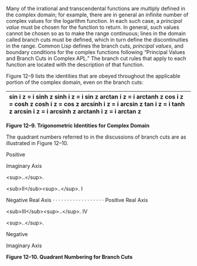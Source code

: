  

Many of the irrational and transcendental functions are multiply defined in the complex domain; for example, there are in general an infinite number of complex values for the logarithm function. In each such case, a *principal value* must be chosen for the function to return. In general, such values cannot be chosen so as to make the range continuous; lines in the domain called branch cuts must be defined, which in turn define the discontinuities in the range. Common Lisp defines the branch cuts, *principal values*, and boundary conditions for the complex functions following “Principal Values and Branch Cuts in Complex APL.” The branch cut rules that apply to each function are located with the description of that function. 

Figure 12–9 lists the identities that are obeyed throughout the applicable portion of the complex domain, even on the branch cuts: 

|sin i z = i sinh z sinh i z = i sin z arctan i z = i arctanh z cos i z = cosh z cosh i z = cos z arcsinh i z = i arcsin z tan i z = i tanh z arcsin i z = i arcsinh z arctanh i z = i arctan z|
| :- |


**Figure 12–9. Trigonometric Identities for Complex Domain** 

The quadrant numbers referred to in the discussions of branch cuts are as illustrated in Figure 12–10. 

Positive 

Imaginary Axis 

&#60;sup&#62;..&#60;/sup&#62;. 

&#60;sub&#62;II&#60;/sub&#62;&#60;sup&#62;..&#60;/sup&#62;. I 

Negative Real Axis *· · · · · · · · · · · · · · · · · ·* Positive Real Axis 

&#60;sub&#62;III&#60;/sub&#62;&#60;sup&#62;..&#60;/sup&#62;. IV 

&#60;sup&#62;..&#60;/sup&#62;. 

Negative 

Imaginary Axis 

**Figure 12–10. Quadrant Numbering for Branch Cuts** 

